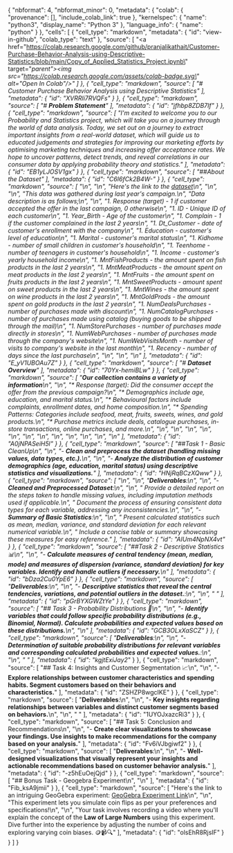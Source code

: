 {
  "nbformat": 4,
  "nbformat_minor": 0,
  "metadata": {
    "colab": {
      "provenance": [],
      "include_colab_link": true
    },
    "kernelspec": {
      "name": "python3",
      "display_name": "Python 3"
    },
    "language_info": {
      "name": "python"
    }
  },
  "cells": [
    {
      "cell_type": "markdown",
      "metadata": {
        "id": "view-in-github",
        "colab_type": "text"
      },
      "source": [
        "<a href=\"https://colab.research.google.com/github/pranjalikathait/Customer-Purchase-Behavior-Analysis-using-Descriptive-Statistics/blob/main/Copy_of_Applied_Statistics_Project.ipynb\" target=\"_parent\"><img src=\"https://colab.research.google.com/assets/colab-badge.svg\" alt=\"Open In Colab\"/></a>"
      ]
    },
    {
      "cell_type": "markdown",
      "source": [
        "# Customer Purchase Behavior Analysis using Descriptive Statistics"
      ],
      "metadata": {
        "id": "XVRRli7RVQFs"
      }
    },
    {
      "cell_type": "markdown",
      "source": [
        "# **Problem Statement**"
      ],
      "metadata": {
        "id": "jfhbp8ZDB7If"
      }
    },
    {
      "cell_type": "markdown",
      "source": [
        "I'm excited to welcome you to our Probability and Statistics project, which will take you on a journey through the world of data analysis. Today, we set out on a journey to extract important insights from a real-world dataset, which will guide us to educated judgements and strategies for improving our marketing efforts by optimising marketing techniques and increasing offer acceptance rates. We hope to uncover patterns, detect trends, and reveal correlations in our consumer data by applying probability theory and statistics."
      ],
      "metadata": {
        "id": "EB1yLJOSV1gx"
      }
    },
    {
      "cell_type": "markdown",
      "source": [
        "##About the Dataset"
      ],
      "metadata": {
        "id": "C6I6fCk2B4W-"
      }
    },
    {
      "cell_type": "markdown",
      "source": [
        "\n",
        "\n",
        "Here's the link to the [dataset](https://docs.google.com/spreadsheets/d/12ln9iTNcVNOMYi_AU-OczKpa_KIP8XyVbsjk81Na8Yk/edit?usp=sharing)\n",
        "\n",
        "\n",
        "This data was gathered during last year's campaign.\n",
        "Data description is as follows;\n",
        "\n",
        "1. Response (target) - 1 if customer accepted the offer in the last campaign, 0 otherwise\n",
        "1. ID - Unique ID of each customer\n",
        "1. Year_Birth - Age of the customer\n",
        "1. Complain - 1 if the customer complained in the last 2 years\n",
        "1. Dt_Customer - date of customer's enrollment with the company\n",
        "1. Education - customer's level of education\n",
        "1. Marital - customer's marital status\n",
        "1. Kidhome - number of small children in customer's household\n",
        "1. Teenhome - number of teenagers in customer's household\n",
        "1. Income - customer's yearly household income\n",
        "1. MntFishProducts - the amount spent on fish products in the last 2 years\n",
        "1. MntMeatProducts - the amount spent on meat products in the last 2 years\n",
        "1. MntFruits - the amount spent on fruits products in the last 2 years\n",
        "1. MntSweetProducts - amount spent on sweet products in the last 2 years\n",
        "1. MntWines - the amount spent on wine products in the last 2 years\n",
        "1. MntGoldProds - the amount spent on gold products in the last 2 years\n",
        "1. NumDealsPurchases - number of purchases made with discount\n",
        "1. NumCatalogPurchases - number of purchases made using catalog (buying goods to be shipped through the mail)\n",
        "1. NumStorePurchases - number of purchases made directly in stores\n",
        "1. NumWebPurchases - number of purchases made through the company's website\n",
        "1. NumWebVisitsMonth - number of visits to company's website in the last month\n",
        "1. Recency - number of days since the last purchase\n",
        "\n",
        "\n",
        "\n"
      ],
      "metadata": {
        "id": "E_yV1UBOAu7Z"
      }
    },
    {
      "cell_type": "markdown",
      "source": [
        "# **Dataset Overview**"
      ],
      "metadata": {
        "id": "70Yx-hemiBLw"
      }
    },
    {
      "cell_type": "markdown",
      "source": [
        "**Our collection contains a variety of information**\n",
        "\n",
        "*   Response (target): Did the consumer accept the offer from the previous campaign?\n",
        "*   Demographics include age, education, and marital status.\n",
        "*   Behavioural factors include complaints, enrollment dates, and home composition.\n",
        "*   Spending Patterns: Categories include seafood, meat, fruits, sweets, wines, and gold products.\n",
        "*   Purchase metrics include deals, catalogue purchases, in-store transactions, online purchases, and more.\n",
        "\n",
        "\n",
        "\n",
        "\n",
        "\n",
        "\n",
        "\n",
        "\n",
        "\n",
        "\n",
        "\n",
        "\n"
      ],
      "metadata": {
        "id": "A0jNPASeiH5l"
      }
    },
    {
      "cell_type": "markdown",
      "source": [
        "##Task 1 - Basic CleanUp\n",
        "\n",
        "- **Clean and preprocess the dataset (handling missing values, data types, etc.).**\n",
        "\n",
        "- **Analyze the distribution of customer demographics (age, education, marital status) using descriptive statistics and visualizations.**"
      ],
      "metadata": {
        "id": "HNjRqBCzXQww"
      }
    },
    {
      "cell_type": "markdown",
      "source": [
        "\n",
        "\n",
        "**Deliverables**:\n",
        "\n",
        "- **Cleaned and Preprocessed Dataset**:\n",
        "\n",
        "  Provide a detailed report on the steps taken to handle missing values, including imputation methods used if applicable.\n",
        "  Document the process of ensuring consistent data types for each variable, addressing any inconsistencies.\n",
        "\n",
        "- **Summary of Basic Statistics**:\n",
        "\n",
        "  Present calculated statistics such as mean, median, variance, and standard deviation for each relevant numerical variable.\n",
        "  Include a concise table or summary showcasing these measures for easy reference."
      ],
      "metadata": {
        "id": "AIUm4NpNX4vt"
      }
    },
    {
      "cell_type": "markdown",
      "source": [
        "##Task 2 - Descriptive Statistics 📊\n",
        "\n",
        "- **Calculate measures of central tendency (mean, median, mode) and measures of dispersion (variance, standard deviation) for key variables. Identify and handle outliers if necessary.**\n"
      ],
      "metadata": {
        "id": "bDza2Cu0YpE6"
      }
    },
    {
      "cell_type": "markdown",
      "source": [
        "**Deliverables**:\n",
        "\n",
        "- **Descriptive statistics that reveal the central tendencies, variations, and potential outliers in the dataset.**:\n",
        "\n",
        "  "
      ],
      "metadata": {
        "id": "pGrBYXGWZtYe"
      }
    },
    {
      "cell_type": "markdown",
      "source": [
        "## Task 3 - Probability Distributions 🎲\n",
        "\n",
        "- **Identify variables that could follow specific probability distributions (e.g., Binomial, Normal). Calculate probabilities and expected values based on these distributions.**\n",
        "\n"
      ],
      "metadata": {
        "id": "GCB3OLxXaSCZ"
      }
    },
    {
      "cell_type": "markdown",
      "source": [
        "**Deliverables**:\n",
        "\n",
        "- **Determination of suitable probability distributions for relevant variables and corresponding calculated probabilities and expected values.**:\n",
        "\n",
        "  "
      ],
      "metadata": {
        "id": "kgjtExiJay2_"
      }
    },
    {
      "cell_type": "markdown",
      "source": [
        "## Task 4: Insights and Customer Segmentation 📈\n",
        "\n",
        "- **Explore relationships between customer characteristics and spending habits. Segment customers based on their behaviors and characteristics.**"
      ],
      "metadata": {
        "id": "ZSHZP8wgcIKE"
      }
    },
    {
      "cell_type": "markdown",
      "source": [
        "**Deliverables**:\n",
        "\n",
        "- **Key insights regarding relationships between variables and distinct customer segments based on behaviors.**\n",
        "\n",
        "  "
      ],
      "metadata": {
        "id": "1UYOJxazcRi3"
      }
    },
    {
      "cell_type": "markdown",
      "source": [
        "## Task 5: Conclusion and Recommendations\n",
        "\n",
        "- **Create clear visualizations to showcase your findings. Use insights to make recommendations for the company based on your analysis.**"
      ],
      "metadata": {
        "id": "Fv6iVJbgiwf2"
      }
    },
    {
      "cell_type": "markdown",
      "source": [
        "**Deliverables**:\n",
        "\n",
        "- **Well-designed visualizations that visually represent your insights and actionable recommendations based on customer behavior analysis.**"
      ],
      "metadata": {
        "id": "-z5hEuOejQjd"
      }
    },
    {
      "cell_type": "markdown",
      "source": [
        "## Bonus Task - Geogebra Experiment\n",
        "\n"
      ],
      "metadata": {
        "id": "Fib_ksA9jmii"
      }
    },
    {
      "cell_type": "markdown",
      "source": [
        "Here's the link to an intriguing GeoGebra experiment: [GeoGebra Experiment Link](https://www.geogebra.org/m/LZbwMZtJ)\n",
        "\n",
        "This experiment lets you simulate coin flips as per your preferences and specifications!\n",
        "\n",
        "Your task involves recording a video where you'll explain the concept of the **Law of Large Numbers** using this experiment. Dive further into the experience by adjusting the number of coins and exploring varying coin biases. 🪙📹🔍"
      ],
      "metadata": {
        "id": "olsEhR8RjsIF"
      }
    }
  ]
}
